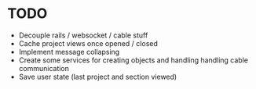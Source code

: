 # TODO

- Decouple rails / websocket / cable stuff
- Cache project views once opened / closed
- Implement message collapsing
- Create some services for creating objects and handling handling cable communication
- Save user state (last project and section viewed)
